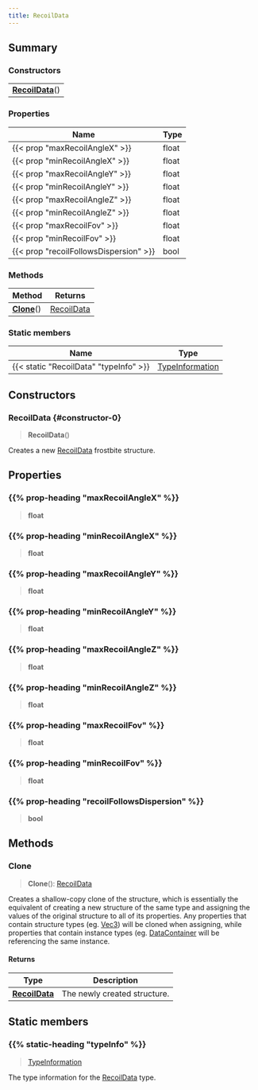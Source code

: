 ```yaml
---
title: RecoilData
---
```



## Summary
### Constructors
| |
| ----------- |
| **[RecoilData](#constructor-0)**() |

### Properties
| Name | Type |
| ---- | ---- |
| {{< prop "maxRecoilAngleX" >}} | float |
| {{< prop "minRecoilAngleX" >}} | float |
| {{< prop "maxRecoilAngleY" >}} | float |
| {{< prop "minRecoilAngleY" >}} | float |
| {{< prop "maxRecoilAngleZ" >}} | float |
| {{< prop "minRecoilAngleZ" >}} | float |
| {{< prop "maxRecoilFov" >}} | float |
| {{< prop "minRecoilFov" >}} | float |
| {{< prop "recoilFollowsDispersion" >}} | bool |

### Methods
| Method | Returns |
| ------ | ---- |
| **[Clone](#clone)**() | [RecoilData](/vext/ref/fb/recoildata) |

### Static members
| Name | Type |
| ---- | ---- |
| {{< static "RecoilData" "typeInfo" >}} | [TypeInformation](/vext/ref/shared/class/typeinformation) |

## Constructors
### RecoilData {#constructor-0}
> **RecoilData**()

Creates a new [RecoilData](/vext/ref/fb/recoildata) frostbite structure.

## Properties
### {{% prop-heading "maxRecoilAngleX" %}}
> **float**

### {{% prop-heading "minRecoilAngleX" %}}
> **float**

### {{% prop-heading "maxRecoilAngleY" %}}
> **float**

### {{% prop-heading "minRecoilAngleY" %}}
> **float**

### {{% prop-heading "maxRecoilAngleZ" %}}
> **float**

### {{% prop-heading "minRecoilAngleZ" %}}
> **float**

### {{% prop-heading "maxRecoilFov" %}}
> **float**

### {{% prop-heading "minRecoilFov" %}}
> **float**

### {{% prop-heading "recoilFollowsDispersion" %}}
> **bool**

## Methods
### Clone
> **Clone**(): [RecoilData](/vext/ref/fb/recoildata)

Creates a shallow-copy clone of the structure, which is essentially the equivalent of creating a new structure of the same type and assigning the values of the original structure to all of its properties. Any properties that contain structure types (eg. [Vec3](/vext/ref/shared/class/vec3)) will be cloned when assigning, while properties that contain instance types (eg. [DataContainer](/vext/ref/shared/class/datacontainer) will be referencing the same instance.

#### Returns
| Type | Description |
| ---- | ----------- |
| **[RecoilData](/vext/ref/fb/recoildata)** | The newly created structure. |

## Static members
### {{% static-heading "typeInfo" %}}
> [TypeInformation](/vext/ref/shared/class/typeinformation)

The type information for the [RecoilData](/vext/ref/fb/recoildata) type.

